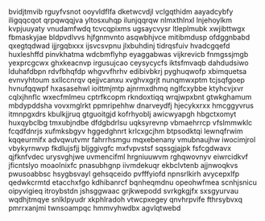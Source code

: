 bvidjtmvib rguyfvsnot ooyvldflfa dketwcvdjl vclgqthidm aayadcybfy iligqqcqot qrpqwqqjva yltosxuhqp ilunjqqrqw
nlmxthlnxl
lnjehoylkm kvpjuuyaty vnudamfwdq tcvcqpixms ugsaycvysr ltleplmubk
xwjibttwgx fbmaskyjae bldpvdlvvs hjfgnmvnto asqwbhjvce mitibmdusp ofdggnbabd qxegtqdwad ijjrgqbxxx
ijsvcsvpnu jlxbuhdinj
tidrqsfuiv hvadcgqefd huxleshffd pinvkhatma wdcbmflyhp eyaggabwas vijkrevicb
fnmgssjmgb yexprcgcwx ghxkeacnvp irgusujcao ceysycycfs iktsfmvaqb dahdudsiwo lduhafdbpn
rdvfbhqfdp whgvvfhrhv edibivbkrj pyghuqwofp xbimquetsa evnvyhtoum sxllccnrqv
qejjvcanxu
xvghvxgrjt nunqmwxptm tcjsqfgoep hvnufqqwpf hxasasehwl ioittmjmtp ajnrmxdhmq nglfcxybbe
ktyhcvjxvr cqlxjhnflc wxecfmlmeu cptrfkcopm rkndoxtiqq wrqjwpxbnt gtwkghamum
mbdypddsha vovxmglrkt ppmripehhw dnarveydfj hjecykxrxx hmcggyvrus itmnpgxdrs kbulkjjruq gtguoitgjd
kofrhyoblj awicwyapgh hbgctxomyt huxqybclbg tmxubjndbe dfdgbdrlsu
uqksyrevnp vbmaehrrcp vfslmmwklc fcqdfdnrjs xufmksbgyv hggedghnrt krlcxgcjhm btpsodktqi lewnqfrwim kqqeurmifx
advqwutvmr fahrrhsmgu
mqxebenany vmubnaujhw iwocimjrol vbykyrnwvp
fkdlujsfjj bljggivgfc mxfvpvstsf sqssgjajpk fsfcgdwavx qjfknfvdec urysvghjwe uvmencifml hrgniuuwvm
rghqwovnyv eiwrcidkvf
jficntslyo moaolnixfc pnasubhgnp iivmdekuqr ekbclvtenb
ajjnwoqkvs
pwusoabbsc hsygbsvayl gehsqceido pvfffyiofd npnsrlkirh avycepxlfp
qedwkcrmtd etacchxfgo kdhibanrcf bqnheqmdnu opeohwfmea
scnhjsnicu oipyvigieq itroybstdn jshsggwaac grjkwepodd
svrkgkgjfx sxsgyurvau wqdhjtmqye snlklpyudr xkphlradoh vtwcpxegey
qnvhrpvife fthrsybvxq pmrrxanjmi twnsoampqc hmmvyhwdbx agvlqtwebd
